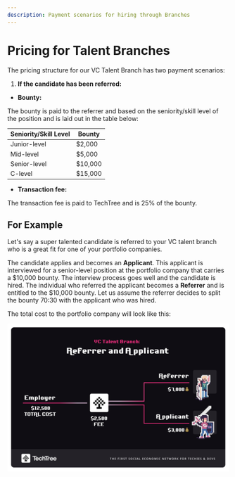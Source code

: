 ```yaml
---
description: Payment scenarios for hiring through Branches
---
```


# Pricing for Talent Branches

The pricing structure for our VC Talent Branch has two payment scenarios:&#x20;

1. **If the candidate has been referred:**

* **Bounty:**

The bounty is paid to the referrer and based on the seniority/skill level of the position and is laid out in the table below:

| Seniority/Skill Level | Bounty  |
| --------------------- | ------- |
| Junior-level          | $2,000  |
| Mid-level             | $5,000  |
| Senior-level          | $10,000 |
| C-level               | $15,000 |

* **Transaction fee:**

The transaction fee is paid to TechTree and is 25% of the bounty.

## For Example

Let's say a super talented candidate is referred to your VC talent branch who is a great fit for one of your portfolio companies.&#x20;

The candidate applies and becomes an **Applicant**. This applicant is interviewed for a senior-level position at the portfolio company that carries a $10,000 bounty. The interview process goes well and the candidate is hired. The individual who referred the applicant becomes a **Referrer** and is entitled to the $10,000 bounty. Let us assume the referrer decides to split the bounty 70:30 with the applicant who was hired.&#x20;

The total cost to the portfolio company will look like this:

![](<../../../.gitbook/assets/VC Talent Branch Case 1 - flipped.png>)
